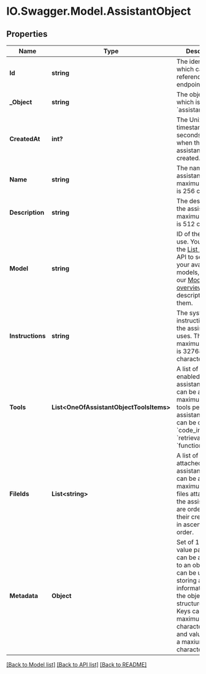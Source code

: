 # IO.Swagger.Model.AssistantObject
## Properties

Name | Type | Description | Notes
------------ | ------------- | ------------- | -------------
**Id** | **string** | The identifier, which can be referenced in API endpoints. | 
**_Object** | **string** | The object type, which is always &#x60;assistant&#x60;. | 
**CreatedAt** | **int?** | The Unix timestamp (in seconds) for when the assistant was created. | 
**Name** | **string** | The name of the assistant. The maximum length is 256 characters.  | 
**Description** | **string** | The description of the assistant. The maximum length is 512 characters.  | 
**Model** | **string** | ID of the model to use. You can use the [List models](/docs/api-reference/models/list) API to see all of your available models, or see our [Model overview](/docs/models/overview) for descriptions of them.  | 
**Instructions** | **string** | The system instructions that the assistant uses. The maximum length is 32768 characters.  | 
**Tools** | **List&lt;OneOfAssistantObjectToolsItems&gt;** | A list of tool enabled on the assistant. There can be a maximum of 128 tools per assistant. Tools can be of types &#x60;code_interpreter&#x60;, &#x60;retrieval&#x60;, or &#x60;function&#x60;.  | [default to []]
**FileIds** | **List&lt;string&gt;** | A list of [file](/docs/api-reference/files) IDs attached to this assistant. There can be a maximum of 20 files attached to the assistant. Files are ordered by their creation date in ascending order.  | [default to []]
**Metadata** | **Object** | Set of 16 key-value pairs that can be attached to an object. This can be useful for storing additional information about the object in a structured format. Keys can be a maximum of 64 characters long and values can be a maxium of 512 characters long.  | 

[[Back to Model list]](../README.md#documentation-for-models) [[Back to API list]](../README.md#documentation-for-api-endpoints) [[Back to README]](../README.md)

